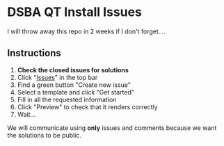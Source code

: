 # DSBA QT Install Issues
I will throw away this repo in 2 weeks if I don't forget....

## Instructions

1. **Check the closed issues for solutions**
2. Click "[Issues](https://github.com/NChechulin/dsba-qt-install-issues/issues)" in the top bar
3. Find a green button "Create new issue"
4. Select a template and click "Get started"
5. Fill in all the requested information
6. Click "Preview" to check that it renders correctly
7. Wait...

We will communicate using **only** issues and comments because we want the solutions to be public.
